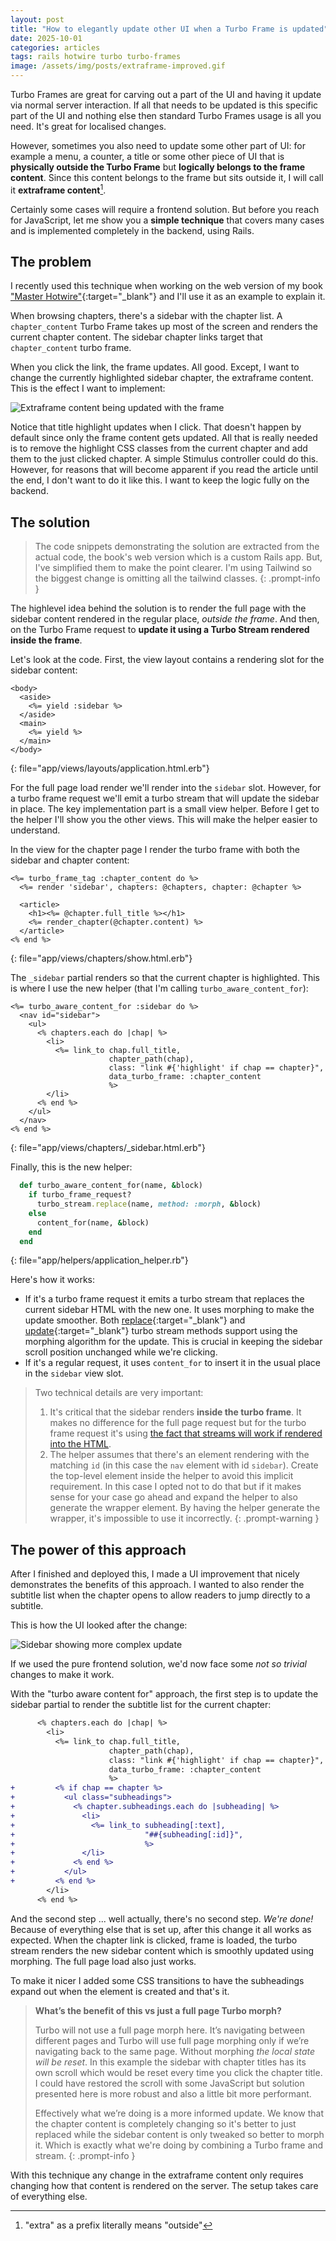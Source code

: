 ```yaml
---
layout: post
title: "How to elegantly update other UI when a Turbo Frame is updated"
date: 2025-10-01
categories: articles
tags: rails hotwire turbo turbo-frames
image: /assets/img/posts/extraframe-improved.gif
---
```


Turbo Frames are great for carving out a part of the UI and having it update via normal server interaction. If all that needs to be updated is this specific part of the UI and nothing else then standard Turbo Frames usage is all you need. It's great for localised changes.

However, sometimes you also need to update some other part of UI: for example a menu, a counter, a title or some other piece of UI that is **physically outside the Turbo Frame** but **logically belongs to the frame content**. Since this content belongs to the frame but sits outside it, I will call it **extraframe content**[^1].

Certainly some cases will require a frontend solution. But before you reach for JavaScript, let me show you a **simple technique** that covers many cases and is implemented completely in the backend, using Rails.

## The problem

I recently used this technique when working on the web version of my book ["Master Hotwire"](https://masterhotwire.com/){:target="_blank"} and I'll use it as an example to explain it.

When browsing chapters, there's a sidebar with the chapter list. A `chapter_content` Turbo Frame takes up most of the screen and renders the current chapter content. The sidebar chapter links target that `chapter_content` turbo frame.

When you click the link, the frame updates. All good. Except, I want to change the currently highlighted sidebar chapter, the extraframe content. This is the effect I want to implement:

![Extraframe content being updated with the frame](/assets/img/posts/extraframe.gif)

Notice that title highlight updates when I click. That doesn't happen by default since only the frame content gets updated. All that is really needed is to remove the highlight CSS classes from the current chapter and add them to the just clicked chapter. A simple Stimulus controller could do this. However, for reasons that will become apparent if you read the article until the end, I don't want to do it like this. I want to keep the logic fully on the backend.

## The solution

> The code snippets demonstrating the solution are extracted from the actual code, the book's web version which is a custom Rails app. But, I've simplified them to make the point clearer. I'm using Tailwind so the biggest change is omitting all the tailwind classes.
{: .prompt-info }

The highlevel idea behind the solution is to render the full page with the sidebar content rendered in the regular place, *outside the frame*.
And then, on the Turbo Frame request to **update it using a Turbo Stream rendered inside the frame**.

Let's look at the code. First, the view layout contains a rendering slot for the sidebar content:
```erb
<body>
  <aside>
    <%= yield :sidebar %>
  </aside>
  <main>
    <%= yield %>
  </main>
</body>
```
{: file="app/views/layouts/application.html.erb"}

For the full page load render we'll render into the `sidebar` slot. However, for a turbo frame request we'll emit a turbo stream that will update the sidebar in place. The key implementation part is a small view helper. Before I get to the helper I'll show you the other views. This will make the helper easier to understand.

In the view for the chapter page I render the turbo frame with both the sidebar and chapter content:
```erb
<%= turbo_frame_tag :chapter_content do %>
  <%= render 'sidebar', chapters: @chapters, chapter: @chapter %>

  <article>
    <h1><%= @chapter.full_title %></h1>
    <%= render_chapter(@chapter.content) %>
  </article>
<% end %>
```
{: file="app/views/chapters/show.html.erb"}

The `_sidebar` partial renders so that the current chapter is highlighted. This is where I use the new helper (that I'm calling  `turbo_aware_content_for`):
```erb
<%= turbo_aware_content_for :sidebar do %>
  <nav id="sidebar">
    <ul>
      <% chapters.each do |chap| %>
        <li>
          <%= link_to chap.full_title,
                      chapter_path(chap),
                      class: "link #{'highlight' if chap == chapter}",
                      data_turbo_frame: :chapter_content
                      %>
        </li>
      <% end %>
    </ul>
  </nav>
<% end %>
```
{: file="app/views/chapters/_sidebar.html.erb"}

Finally, this is the new helper:
```ruby
  def turbo_aware_content_for(name, &block)
    if turbo_frame_request?
      turbo_stream.replace(name, method: :morph, &block)
    else
      content_for(name, &block)
    end
  end
```
{: file="app/helpers/application_helper.rb"}

Here's how it works:
- If it's a turbo frame request it emits a turbo stream that replaces the current sidebar HTML with the new one. It uses morphing to make the update smoother. Both [replace](https://turbo.hotwired.dev/reference/streams#replace){:target="_blank"} and [update](https://turbo.hotwired.dev/reference/streams#update){:target="_blank"} turbo stream methods support using the morphing algorithm for the update. This is crucial in keeping the sidebar scroll position unchanged while we're clicking.
- If it's a regular request, it uses `content_for` to insert it in the usual place in the `sidebar` view slot.

> Two technical details are very important:
> 1. It's critical that the sidebar renders **inside the turbo frame**. It makes no difference for the full page request but for the turbo frame request it's using [the fact that streams will work if rendered into the HTML](/articles/stream-actions-inside-regular-html).
> 2. The helper assumes that there's an element rendering with the matching `id` (in this case the `nav` element with id `sidebar`). Create the top-level element inside the helper to avoid this implicit requirement. In this case I opted not to do that but if it makes sense for your case go ahead and expand the helper to also generate the wrapper element. By having the helper generate the wrapper, it's impossible to use it incorrectly.
{: .prompt-warning }

## The power of this approach

After I finished and deployed this, I made a UI improvement that nicely demonstrates the benefits of this approach. I wanted to also render the subtitle list when the chapter opens to allow readers to jump directly to a subtitle.

This is how the UI looked after the change:

![Sidebar showing more complex update](/assets/img/posts/extraframe-improved.gif)

If we used the pure frontend solution, we'd now face some *not so trivial* changes to make it work.

With the "turbo aware content for" approach, the first step is to update the sidebar partial to render the subtitle list for the current chapter:
```diff
      <% chapters.each do |chap| %>
        <li>
          <%= link_to chap.full_title,
                      chapter_path(chap),
                      class: "link #{'highlight' if chap == chapter}",
                      data_turbo_frame: :chapter_content
                      %>
+         <% if chap == chapter %>
+           <ul class="subheadings">
+             <% chapter.subheadings.each do |subheading| %>
+               <li>
+                 <%= link_to subheading[:text],
+                             "##{subheading[:id]}",
+                             %>
+               </li>
+             <% end %>
+           </ul>
+         <% end %>
        </li>
      <% end %>
```

And the second step ... well actually, there's no second step. *We're done!* Because of everything else that is set up, after this change it all works as expected. When the chapter link is clicked, frame is loaded, the turbo stream renders the new sidebar content which is smoothly updated using morphing. The full page load also just works.

To make it nicer I added some CSS transitions to have the subheadings expand out when the element is created and that's it.

> **What’s the benefit of this vs just a full page Turbo morph?**
>
> Turbo will not use a full page morph here. It’s navigating between different pages and Turbo will use full page morphing only if we’re navigating back to the same page. Without morphing *the local state will be reset*. In this example the sidebar with chapter titles has its own scroll which would be reset every time you click the chapter title. I could have restored the scroll with some JavaScript but solution presented here is more robust and also a little bit more performant.
>
> Effectively what we’re doing is a more informed update. We know that the chapter content is completely changing so it's better to just replaced while the sidebar content is only tweaked so better to morph it. Which is exactly what we're doing by combining a Turbo frame and stream.
{: .prompt-info }

With this technique any change in the extraframe content only requires changing how that content is rendered on the server. The setup takes care of everything else.

[^1]: "extra" as a prefix literally means "outside"
